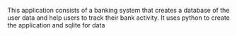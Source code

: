 This application consists of a banking system that creates a database of the user data and help users to track their bank activity. It uses python to create the application and sqlite for data
